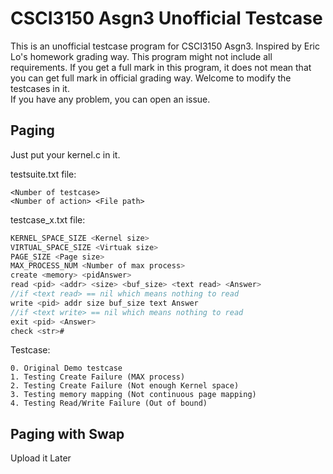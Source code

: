 # CSCI3150 Asgn3 Unofficial Testcase
This is an unofficial testcase program for CSCI3150 Asgn3. Inspired by Eric Lo's homework grading way. 
This program might not include all requirements. 
If you get a full mark in this program, it does not mean that you can get full mark in official grading way.
Welcome to modify the testcases in it.  
If you have any problem, you can open an issue.

## Paging
Just put your kernel.c in it.

testsuite.txt file:
```
<Number of testcase>
<Number of action> <File path>
```

testcase_x.txt file:
```C
KERNEL_SPACE_SIZE <Kernel size>
VIRTUAL_SPACE_SIZE <Virtuak size>
PAGE_SIZE <Page size>
MAX_PROCESS_NUM <Number of max process>
create <memory> <pidAnswer>
read <pid> <addr> <size> <buf_size> <text read> <Answer>
//if <text read> == nil which means nothing to read
write <pid> addr size buf_size text Answer
//if <text write> == nil which means nothing to read
exit <pid> <Answer>
check <str>#
```

Testcase:  
```
0. Original Demo testcase
1. Testing Create Failure (MAX process)  
2. Testing Create Failure (Not enough Kernel space)  
3. Testing memory mapping (Not continuous page mapping)  
4. Testing Read/Write Failure (Out of bound)  
```

## Paging with Swap
Upload it Later
